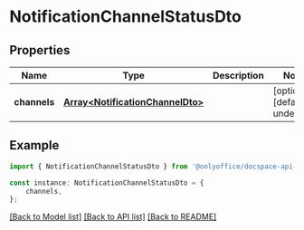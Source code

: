 # NotificationChannelStatusDto


## Properties

Name | Type | Description | Notes
------------ | ------------- | ------------- | -------------
**channels** | [**Array&lt;NotificationChannelDto&gt;**](NotificationChannelDto.md) |  | [optional] [default to undefined]

## Example

```typescript
import { NotificationChannelStatusDto } from '@onlyoffice/docspace-api-sdk';

const instance: NotificationChannelStatusDto = {
    channels,
};
```

[[Back to Model list]](../README.md#documentation-for-models) [[Back to API list]](../README.md#documentation-for-api-endpoints) [[Back to README]](../README.md)
